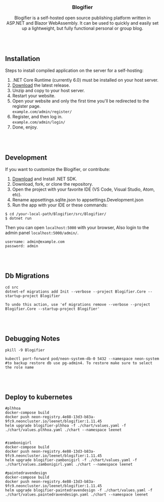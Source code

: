 <br>
<h3 align="center">Blogifier</h3>
<p align="center">
    Blogifier is a self-hosted open source publishing platform written in ASP.NET and Blazor WebAssembly. It can be used to quickly and easily set up a lightweight, but fully functional personal or group blog.
</p>

<br><br>
## Installation

Steps to install compiled application on the server for a self-hosting:

1. .NET Core Runtime (currently 6.0) must be installed on your host server.
2. [Download](https://github.com/maddadder/Blogifier/releases) the latest release.
3. Unzip and copy to your host server.<br>
4. Restart your website.
5. Open your website and only the first time you'll be redirected to the register page.<br> `example.com/admin/register/`
6. Register, and then log in.<br> `example.com/admin/login/`
7. Done, enjoy.

<br><br>
## Development
If you want to customize the Blogifier, or contribute:

1. [Download](https://dotnet.microsoft.com/download/dotnet) and Install .NET SDK.
2. Download, fork, or clone the repository.
3. Open the project with your favorite IDE (VS Code, Visual Studio, Atom, etc).
4. Rename appsettings.sqlite.json to appsettings.Development.json
5. Run the app with your IDE or these commands:

```
$ cd /your-local-path/Blogifier/src/Blogifier/
$ dotnet run
```
Then you can open `localhost:5000` with your browser, Also login to the admin panel `localhost:5000/admin/`.
```
username: admin@example.com
password: admin
```
<br><br>
## Db Migrations
```
cd src
dotnet-ef migrations add Init --verbose --project Blogifier.Core --startup-project Blogifier

To undo this action, use 'ef migrations remove --verbose --project Blogifier.Core --startup-project Blogifier'
```

<br><br>
## Debugging Notes
```
pkill -9 Blogifier

kubectl port-forward pod/neon-system-db-0 5432 --namespace neon-system
#to backup restore db use pg-admin4. To restore make sure to select the role name
```

<br><br>
## Deploy to kubernetes
```
#plhhoa
docker-compose build
docker push neon-registry.4e88-13d3-b83a-9fc9.neoncluster.io/leenet/blogifier:1.11.45
helm upgrade blogifier-plhhoa -f ./chart/values.yaml -f ./chart/values.plhhoa.yaml ./chart --namespace leenet


#zambonigirl
docker-compose build
docker push neon-registry.4e88-13d3-b83a-9fc9.neoncluster.io/leenet/blogifier:1.11.45
helm upgrade blogifier-zambonigirl -f ./chart/values.yaml -f ./chart/values.zambonigirl.yaml ./chart --namespace leenet

#paintedravendesign
docker-compose build
docker push neon-registry.4e88-13d3-b83a-9fc9.neoncluster.io/leenet/blogifier:1.11.45
helm upgrade blogifier-paintedravendesign -f ./chart/values.yaml -f ./chart/values.paintedravendesign.yaml ./chart --namespace leenet


```